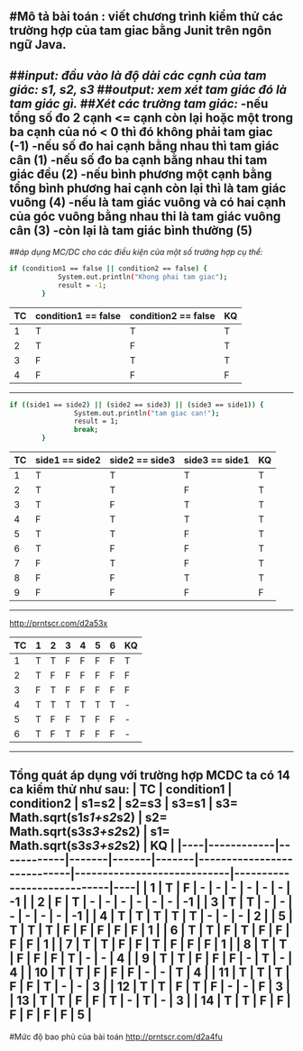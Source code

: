 ﻿#Mô tả bài toán : viết chương trình kiểm thử các trường hợp của tam giac bằng Junit trên ngôn ngữ Java.
----
##*input: đầu vào là độ dài các cạnh của tam giác: s1, s2, s3*
##*output: xem xét tam giác đó là tam giác gì.*
##*Xét các trường tam giác:* 
-nếu tổng số đo 2 cạnh <= cạnh còn lại hoặc một trong ba cạnh của nó < 0 thì đó không phải tam giac (-1)
-nếu số đo hai cạnh bằng nhau thì tam giác cân (1)
-nếu số đo ba cạnh bằng nhau thi tam giác đều (2)
-nếu bình phương một cạnh bằng tổng bình phương hai cạnh còn lại thì là tam giác vuông (4)
-nếu là tam giác vuông và có hai cạnh của góc vuông bằng nhau thi là tam giác vuông cân (3)
-còn lại là tam giác bình thường (5)
----
##*áp dụng MC/DC cho các điều kiện của một số trường hợp cụ thể:*
```sh
if (condition1 == false || condition2 == false) {
			System.out.println("Khong phai tam giac");
			result = -1;
		}
```

| TC | condition1 == false | condition2 == false | KQ |
|----|---------------------|---------------------|----|
| 1 | T | T | T |
| 2 | T | F | T |
| 3 | F | T | T |
| 4 | F | F | F |
----
```sh
if ((side1 == side2) || (side2 == side3) || (side3 == side1)) {
				System.out.println("tam giac can!");
				result = 1;
				break;
		}
```
| TC | side1 == side2 | side2 == side3 | side3 == side1 | KQ |
|----|----------------|----------------|----------------|----|
| 1 | T | T | T | T |
| 2 | T | T | F | T |
| 3 | T | F | T | T |
| 4 | F | T | T | T |
| 5 | T | T | F | T |
| 6 | T | F | F | T |
| 7 | F | T | F | T |
| 8 | F | F | T | T |
| 9 | F | F | F | F |
----
http://prntscr.com/d2a53x

| TC | 1 | 2 | 3 | 4 | 5 | 6 | KQ |
|----|---|---|---|---|---|---|----|
| 1 | T | T | F | F | F | F | T |
| 2 | T | F | F | F | F | F | F |
| 3 | F | T | F | F | F | F | F |
| 4 | T | T | T | T | T | T | - |
| 5 | T | F | F | T | F | F | - |
| 6 | T | F | T | F | F | F | - |
----
**Tổng quát áp dụng với trường hợp MCDC ta có 14 ca kiểm thử như sau:**
| TC | condition1 | condition2 | s1=s2 | s2=s3 | s3=s1 | s3= Math.sqrt(s1*s1+s2*s2) | s2= Math.sqrt(s3*s3+s2*s2) | s1= Math.sqrt(s3*s3+s2*s2) | KQ |
|----|------------|------------|-------|-------|-------|----------------------------|----------------------------|----------------------------|----|
| 1 | T | F | - | - | - | - | - | - | -1 | 
| 2 | F | T | - | - | - | - | - | - | -1 | 
| 3 | T | T | - | - | - | - | - | - | -1 | 
| 4 | T | T | T | T | T | - | - | - |  2 | 
| 5 | T | T | T | F | F | F | F | F |  1 | 
| 6 | T | T | F | T | F | F | F | F |  1 | 
| 7 | T | T | F | F | T | F | F | F |  1 | 
| 8 | T | T | F | F | F | T | - | - |  4 | 
| 9 | T | T | F | F | F | - | T | - |  4 | 
| 10 | T | T | F | F | F | - | - | T | 4 | 
| 11 | T | T | T | F | F | T | - | - | 3 | 
| 12 | T | T | F | T | F | - | - | F | 3 | 
| 13 | T | T | F | F | T | - | T | - | 3 | 
| 14 | T | T | F | F | F | F | F | F | 5 | 
----
#Mức độ bao phủ của bài toán
http://prntscr.com/d2a4fu